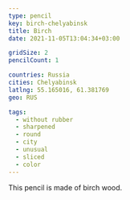 ```yaml
---
type: pencil
key: birch-chelyabinsk
title: Birch
date: 2021-11-05T13:04:34+03:00

gridSize: 2
pencilCount: 1

countries: Russia
cities: Chelyabinsk
latlng: 55.165016, 61.381769
geo: RUS

tags:
  - without rubber
  - sharpened
  - round
  - city
  - unusual
  - sliced
  - color
---
```

This pencil is made of birch wood.
